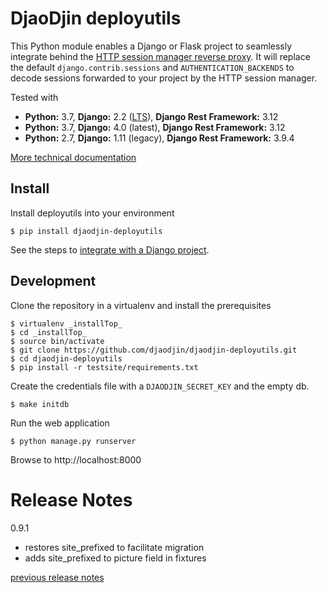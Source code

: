 DjaoDjin deployutils
====================

This Python module enables a Django or Flask project to seamlessly integrate
behind the [HTTP session manager reverse proxy](https://github.com/djaodjin/djaoapp).
It will replace the default ``django.contrib.sessions``
and ``AUTHENTICATION_BACKENDS`` to decode sessions forwarded to your project
by the HTTP session manager.

Tested with

- **Python:** 3.7, **Django:** 2.2 ([LTS](https://www.djangoproject.com/download/)), **Django Rest Framework:** 3.12
- **Python:** 3.7, **Django:** 4.0 (latest), **Django Rest Framework:** 3.12
- **Python:** 2.7, **Django:** 1.11 (legacy), **Django Rest Framework:** 3.9.4

[More technical documentation](https://djaodjin.com/docs/technical/)

Install
-------

Install deployutils into your environment


    $ pip install djaodjin-deployutils

See the steps to [integrate with a Django project](docs/deploy-django.rst).


Development
-----------

Clone the repository in a virtualenv and install the prerequisites


    $ virtualenv _installTop_
    $ cd _installTop_
    $ source bin/activate
    $ git clone https://github.com/djaodjin/djaodjin-deployutils.git
    $ cd djaodjin-deployutils
    $ pip install -r testsite/requirements.txt


Create the credentials file with a ``DJAODJIN_SECRET_KEY`` and the empty db.


    $ make initdb


Run the web application


    $ python manage.py runserver


Browse to http://localhost:8000

Release Notes
=============

0.9.1

  * restores site_prefixed to facilitate migration
  * adds site_prefixed to picture field in fixtures

[previous release notes](changelog)
